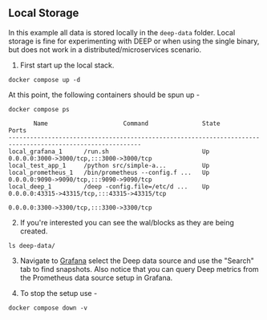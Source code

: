 ## Local Storage

In this example all data is stored locally in the `deep-data` folder. Local storage is fine for experimenting with DEEP
or when using the single binary, but does not work in a distributed/microservices scenario.

1. First start up the local stack.

```console
docker compose up -d
```

At this point, the following containers should be spun up -

```console
docker compose ps
```

```
       Name                     Command               State                                   Ports                                 
-----------------------------------------------------------------------------------------------------------
local_grafana_1      /run.sh                          Up      0.0.0.0:3000->3000/tcp,:::3000->3000/tcp                              
local_test_app_1     /python src/simple-a...          Up                                                                            
local_prometheus_1   /bin/prometheus --config.f ...   Up      0.0.0.0:9090->9090/tcp,:::9090->9090/tcp                              
local_deep_1         /deep -config.file=/etc/d ...    Up      0.0.0.0:43315->43315/tcp,:::43315->43315/tcp                         
                                                              0.0.0.0:3300->3300/tcp,:::3300->3300/tcp                             
```

2. If you're interested you can see the wal/blocks as they are being created.

```console
ls deep-data/
```

3. Navigate to [Grafana](http://localhost:3000/explore) select the Deep data source and use the "Search"
   tab to find snapshots. Also notice that you can query Deep metrics from the Prometheus data source setup in
   Grafana.

4. To stop the setup use -

```console
docker compose down -v
```

